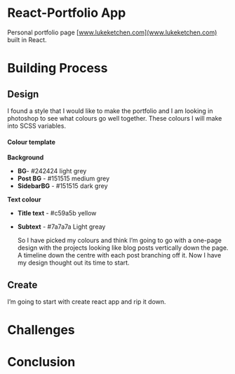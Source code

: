 # React-Portfolio App

Personal portfolio page [www.lukeketchen.com](www.lukeketchen.com) built in React.

# Building Process

## Design

I found a style that I would like to make the portfolio and I am looking in photoshop to see what colours go well together. These colours I will make into SCSS variables.

#### Colour template

**Background**

- **BG**- #242424 light grey
- **Post BG** - #151515 medium grey
- **SidebarBG** - #151515 dark grey

**Text colour**

- **Title text** - #c59a5b yellow
- **Subtext** - #7a7a7a Light greay

  So I have picked my colours and think I’m going to go with a one-page design with the projects looking like blog posts vertically down the page. A timeline down the centre with each post branching off it. Now I have my design thought out its time to start.

## Create

I’m going to start with create react app and rip it down.

# Challenges

# Conclusion
